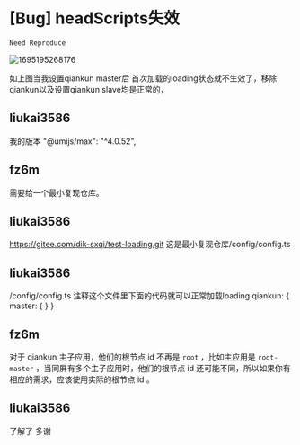 # [Bug] headScripts失效

`Need Reproduce`

![1695195268176](https://github.com/umijs/umi/assets/69024107/6ab98ae6-7c0f-4893-8f6c-b5437d438057)

如上图当我设置qiankun master后 首次加载的loading状态就不生效了，移除qiankun以及设置qiankun slave均是正常的，

## liukai3586

我的版本
"@umijs/max": "^4.0.52",

## fz6m

需要给一个最小复现仓库。

## liukai3586

https://gitee.com/dik-sxqi/test-loading.git 这是最小复现仓库/config/config.ts

## liukai3586

/config/config.ts 注释这个文件里下面的代码就可以正常加载loading
qiankun: {
master: {
}
}

## fz6m

对于 qiankun 主子应用，他们的根节点 id 不再是 `root` ，比如主应用是 `root-master` ，当同屏有多个主子应用时，他们的根节点 id 还可能不同，所以如果你有相应的需求，应该使用实际的根节点 id 。

## liukai3586

了解了 多谢
